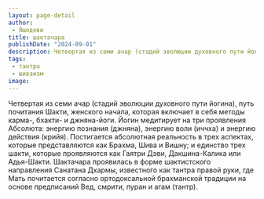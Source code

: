 ```yaml
---
layout: page-detail
author:
 - Яшодеви
title: шактачара
publishDate: "2024-09-01"
description: Четвертая из семи ачар (стадий эволюции духовного пути йогина), путь почитания Шакти, женского начала, которая включает в себя методы карма-, бхакти- и джняна-йоги. Йогин медитирует на три проявления Абсолюта энергию познания (джняна), энергию воли (иччха) и энергию действия (крийя). Постигается абсолютная реальность в трех аспектах, которые представляются как Брахма, Шива и Вишну; и единство трех шакти, которые проявляются как Гаятри Дэви, Дакшина-Калика или Адья-Шакти. Шактачара проявилась в форме шактистского направления Санатана Дхармы, известного как тантра правой руки, где Мать почитается согласно ортодоксальной брахманской традиции на основе предписаний Вед, смрити, пуран и агам (тантр).
tags:
 - тантра
 - шиваизм
image: 
---
```


Четвертая из семи ачар (стадий эволюции духовного пути йогина), путь почитания Шакти, женского начала, которая включает в себя методы карма-, бхакти- и джняна-йоги. Йогин медитирует на три проявления Абсолюта: энергию познания (джняна), энергию воли (иччха) и энергию действия (крийя). Постигается абсолютная реальность в трех аспектах, которые представляются как Брахма, Шива и Вишну; и единство трех шакти, которые проявляются как Гаятри Дэви, Дакшина-Калика или Адья-Шакти. Шактачара проявилась в форме шактистского направления Санатана Дхармы, известного как тантра правой руки, где Мать почитается согласно ортодоксальной брахманской традиции на основе предписаний Вед, смрити, пуран и агам (тантр).

